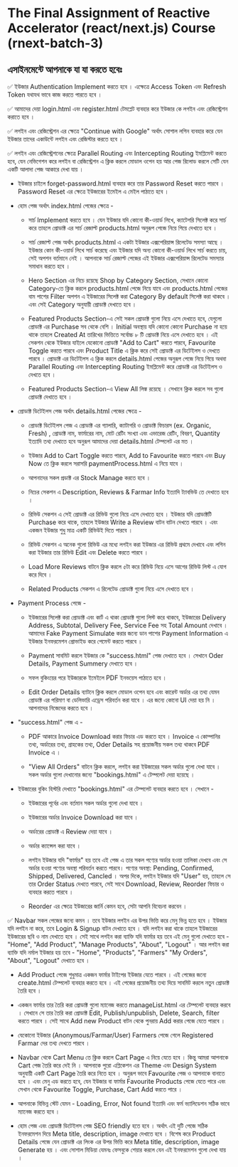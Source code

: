 # The Final Assignment of Reactive Accelerator (react/next.js) Course (rnext-batch-3)

## এসাইনমেন্টে আপনাকে যা যা করতে হবেঃ

✅ ইউজার Authentication Implement করতে হবে । এক্ষেত্রে Access Token এবং Refresh Token যথাযথ ভাবে কাজ করতে পারতে হবে ।

✅ আমাদের দেয়া login.html এবং register.html টেমপ্লেট ব্যবহার করে ইউজার কে লগইন এবং রেজিস্ট্রেশন করাতে হবে ।

✅ লগইন এবং রেজিস্ট্রেশন এর ক্ষেত্রে "Continue with Google" অর্থাৎ সোশাল লগিন ব্যবহার করে যেন ইউজার তাদের একাউন্টে লগইন এবং রেজিস্টার করতে হবে ।

✅ লগইন এবং রেজিস্ট্রেশনের ক্ষেত্রে Parallel Routing এবং Intercepting Routing ইমপ্লিমেন্ট করতে হবে, যেন নেভিগেশন করে লগইন বা রেজিস্ট্রেশন এ ক্লিক করলে মোডাল ওপেন হয় আর পেজ রিলোড করলে সেটি যেন একটি আলাদা পেজ আকারে দেখা যায় ।

- ইউজার চাইলে forget-password.html ব্যবহার করে তার Password Reset করতে পারবে । Password Reset এর ক্ষেত্রে ইউজারের ইমেইল এ মেইল পাঠাতে হবে ।

- হোম পেজ অর্থাৎ index.html পেজের ক্ষেত্রে -

  - সার্চ Implement করতে হবে । যেন ইউজার যদি কোনো কী-ওয়ার্ড লিখে, ক্যাটেগরি সিলেক্ট করে সার্চ করে তাহলে প্রোডাক্ট এর সার্চ রেজাল্ট products.html অনুরূপ পেজে নিয়ে গিয়ে দেখাতে হবে ।

  - সার্চ রেজাল্ট পেজ অর্থাৎ products.html এ একটা ইউজার এক্সপেরিয়ান্স রিলেটেড সমস্যা আছে । ইউজার কোন কী-ওয়ার্ড লিখে সার্চ করেছে এবং ইউজার যদি অন্য কোনো কী-ওয়ার্ড লিখে সার্চ করতে চায়, সেই অপশন বর্তমানে নেই । আপনাকে সার্চ রেজাল্ট পেজের এই ইউজার এক্সপেরিয়ান্স রিলেটেড সমস্যার সমাধান করতে হবে ।

  - Hero Section এর নিচে রয়েছে Shop by Category Section, সেখানে কোনো Category-তে ক্লিক করলে products.html পেজে নিয়ে যাবে এবং products.html পেজের বাম পাশের Filter অপশন এ ইউজারের সিলেক্ট করা Category By default সিলেক্ট করা থাকবে । এবং সেই Category অনুযায়ী প্রোডাক্ট দেখাতে হবে ।

  - Featured Products Section-এ সেই সকল প্রোডাক্ট গুলো নিয়ে এসে দেখাতে হবে, যেগুলো প্রোডাক্ট এর Purchase সব থেকে বেশি । Initial অবস্থায় যদি কোনো কোনো Purchase না হয়ে থাকে তাহলে Created At তারিখের ভিত্তিতে সর্বোচ্চ ৮ টি প্রোডাক্ট নিয়ে এসে দেখাতে হবে । এই সেকশন থেকে ইউজার যাইলে যেকোনো প্রোডাক্ট "Add to Cart" করতে পারবে, Favourite Toggle করতে পারবে এবং Product Title এ ক্লিক করে সেই প্রোডাক্ট এর ডিটেইলস ও দেখতে পারবে । প্রোডাক্ট এর ডিটেইলস এ ক্লিক করলে details.html পেজের অনুরূপ পেজে নিয়ে গিয়ে অথবা Parallel Routing এবং Intercepting Routing ইমপ্লিমেন্ট করে প্রোডাক্ট এর ডিটেইলস ও দেখতে হবে ।

  - Featured Products Section-এ View All লিঙ্ক রয়েছে । সেখানে ক্লিক করলে সব গুলো প্রোডাক্ট দেখাতে হবে ।

- প্রোডাক্ট ডিটেইলস পেজ অর্থাৎ details.html পেজের ক্ষেত্রে -

  - প্রোডাক্ট ডিটেইলস পেজ এ প্রোডাক্ট এর গ্যালারি, ক্যাটাগরি ও প্রোডাক্ট ফিচারস (ex. Organic, Fresh) , প্রোডাক্ট নাম, ফার্মারের নাম, মোট রেটিং সংখ্যা এবং এভারেজ রেটিং, বিবরণ, Quantity ইত্যাদি তথ্য দেখাতে হবে অনুরূপ আমাদের দেয়া details.html টেম্পলেট এর মত ।

  - ইউজার Add to Cart Toggle করতে পারবে, Add to Favourite করতে পারবে এবং Buy Now তে ক্লিক করলে সরাসরি paymentProcess.html এ নিয়ে যাবে ।

  - আপনাদের সকল প্রডাক্ট এর Stock Manage করতে হবে ।

  - নিচের সেকশন এ Description, Reviews & Farmar Info ইত্যাদি ট্যাবভিউ তে দেখাতে হবে ।

  - রিভিউ সেকশন এ সেই প্রোডাক্ট এর রিভিউ গুলো নিয়ে এসে দেখাতে হবে । ইউজার যদি প্রোডাক্টটি Purchase করে থাকে, তাহলে ইউজার Write a Review বাটন বাটন দেখতে পারবে । এবং একজন ইউজার শুধু মাত্র একটি রিভিউই দিতে পারবে ।

  - রিভিউ সেকশন এ অনেক গুলো রিভিউ এর মধ্যে লগইন করা ইউজার এর রিভিউ প্রথমে দেখাবে এবং লগিন করা ইউজার তার রিভিউ Edit এবং Delete করতে পারবে ।

  - Load More Reviews বাটনে ক্লিক করলে ৫টা করে রিভিউ নিয়ে এসে আগের রিভিউ লিস্ট এ যোগ করে দিবে ।

  - Related Products সেকশন এ রিলেটেড প্রোডাক্ট গুলো নিয়ে এসে দেখাতে হবে ।

- Payment Process পেজে -

  - ইউজারের সিলেক্ট করা প্রোডাক্ট এবং কার্ট এ থাকা প্রোডাক্ট গুলো লিস্ট করে থাকবে, ইউজারের Delivery Address, Subtotal, Delivery Fee, Service Fee সহ Total Amount দেখাবে । আমাদের Fake Payment Simulate করার জন্যে ডান পাশের Payment Information এ ইউজার ইনফরমেশন প্রোভাইড করে পেমেন্ট করতে পারবে ।

  - Payment সাবমিট করলে ইউজার কে "success.html" পেজ দেখাতে হবে । সেখানে Oder Details, Payment Summery দেখাতে হবে ।

  - সফল বুকিংয়ের পরে ইউজারকে ইমেইলে PDF ইনভয়েস পাঠাতে হবে ।

  - Edit Order Details ব্যাটনে ক্লিক করলে মোডাল ওপেন হবে এবং কারেন্ট অর্ডার এর তথ্য যেমন প্রোডাক্ট এর পরিমাণ বা ডেলিভারি এড্রেস পরিবর্তন করা যাবে । এর জন্যে কোনো UI দেয়া হয় নি । আপনাদের নিজেদের করতে হবে ।

- "success.html" পেজ এ -

  - PDF আকারে Invoice Download করার ফিচার এড করতে হবে । Invoice এ কোম্পানির তথ্য, অর্ডারের তথ্য, গ্রাহকের তথ্য, Oder Details সহ প্রয়োজনীয় সকল তথ্য থাকবে PDF Invoice এ ।

  - "View All Orders" বাটনে ক্লিক করলে, লগইন করা ইউজারের সকল অর্ডার গুলো দেখা যাবে । সকল অর্ডার গুলো দেখানোর জন্যে "bookings.html" এ টেম্পলেট দেয়া হয়েছে ।

- ইউজারের বুকিং হিস্টরি দেখাতে "bookings.html" এর টেম্পলেট ব্যবহার করতে হবে । সেখানে -

  - ইউজারের পূর্বের এবং বর্তমান সকল অর্ডার গুলো দেখা যাবে ।

  - ইউজারের অর্ডার Invoice Download করা যাবে ।

  - অর্ডারের প্রোডাক্ট এ Review দেয়া যাবে ।

  - অর্ডার ক্যান্সেল করা যাবে ।

  - লগইন ইউজার যদি "ফার্মার" হয় তবে এই পেজ এ তার সকল পণ্যের অর্ডার হওয়া তালিকা দেখবে এবং সে অর্ডার হওয়া পণ্যের অবস্থা পরিবর্তন করতে পারবে। পণ্যের অবস্থা: Pending, Confirmed, Shipped, Delivered, Cancled । অপর দিকে, লগইন ইউজার যদি "User" হয়, তাহলে সে তার Order Status দেখতে পারবে, সেই সাথে Download, Review, Reorder ফিচার ও ব্যবহার করতে পারবে ।

  - Reorder এর ক্ষেত্রে ইউজারের জার্নি কেমন হবে, সেটা আপনি বিবেচনা করবেন ।

✅ Navbar সকল পেজের জন্যে কমন । তবে ইউজার লগইন এর উপর ভিত্তি করে মেনু ভিন্ন হতে হবে । ইউজার যদি লগইন না করে, তবে Login & Signup বাটন দেখাতে হবে । যদি লগইন করা থাকে তাহলে ইউজারের ইউজারের ছবি ও নাম দেখাতে হবে । সেই সাথে লগইন করা ব্যাক্তি যদি ফার্মার হয় তবে এই মেনু গুলো দেখাতে হবে - "Home", "Add Product", "Manage Products", "About", "Logout" । আর লগইন করা ব্যাক্তি যদি নর্মাল ইউজার হয় তবে - "Home", "Products", "Farmers" "My Orders", "About", "Logout" দেখাতে হবে ।

- Add Product পেজে শুধুমাত্র একজন ফার্মার টাইপের ইউজার যেতে পারবে । এই পেজের জন্যে create.html টেম্পলেট ব্যবহার করতে হবে । এই পেজের প্রয়োজনীয় তথ্য দিয়ে সাবমিট করলে নতুন প্রোডাক্ট তৈরি হবে ।

- একজন ফার্মার তার তৈরি করা প্রোডাক্ট গুলো ম্যানেজ করতে manageList.html এর টেম্পলেট ব্যবহার করবে । সেখানে সে তার তৈরি করা প্রোডাক্ট Edit, Publish/unpublish, Delete, Search, filter করতে পারবে । সেই সাথে Add new Product বাটন থেকে পুনরায় Add করার পেজে যেতে পারবে ।

- যেকোনো ইউজার (Anonymous/Farmar/User) Farmers পেজে গেলে Registered Farmar দের তথ্য দেখতে পারবে ।

- Navbar থেকে Cart Menu তে ক্লিক করলে Cart Page এ নিয়ে যেতে হবে । কিন্তু আমরা আপনাকে Cart পেজ তৈরি করে দেই নি । আপনাকে পুরো এপ্লিকেশন এর Theme এবং Design System অনুযায়ী একটি Cart Page তৈরি করে নিতে হবে । অনুরূপ ভাবে Favourite পেজ ও আপনাকে বানাতে হবে । এবং মেনু এড করতে হবে, যেন ইউজার বা ফার্মার Favourite Products পেজে যেতে পারে এবং সেখান থেকে Favourite Toggle, Purchase, Cart Add করতে পারে ।

- আপনাকে বিভিন্ন স্টেট যেমন - Loading, Error, Not found ইত্যাদি এবং ফর্ম ভ্যালিডেশন সঠিক ভাবে ম্যানেজ করতে হবে ।

- হোম পেজ এবং প্রোডাক্ট ডিটেইলস পেজ SEO friendly হতে হবে । অর্থাৎ এই দুটি পেজে সঠিক ইনফরমেশন দিয়ে Meta title, description, image দেখাতে হবে । বিশেষ করে Product Details পেজে যেন প্রোডাক্ট এর লিংক এর উপর ভিত্তি করে Meta title, description, image Generate হয় । এবং সোশাল মিডিয়া যেমনঃ ফেসবুকে শেয়ার করলে যেন এই ইনফরমেশন গুলো দেখা যায় ।
